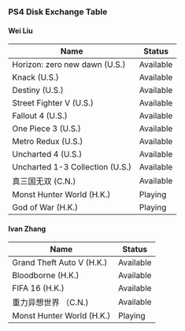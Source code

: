 ### PS4 Disk Exchange Table

#### Wei Liu
| Name  | Status |
| ------------- | ------------- |
| Horizon: zero new dawn (U.S.)  | Available  |
| Knack (U.S.)  | Available  |
| Destiny (U.S.)  | Available  |
| Street Fighter V (U.S.)  | Available  |
| Fallout 4 (U.S.)  | Available  |
| One Piece 3 (U.S.)  | Available  |
| Metro Redux (U.S.)  | Available  |
| Uncharted 4 (U.S.)  | Available  |
| Uncharted 1-3 Collection (U.S.)  | Available  |
| 真三国无双 (C.N.)  | Available  |
| Monst Hunter World (H.K.)  | Playing  |
| God of War (H.K.)  | Playing  |


#### Ivan Zhang
| Name  | Status |
| ------------- | ------------- |
| Grand Theft Auto V (H.K.) | Available |
| Bloodborne (H.K.) | Available |
| FIFA 16 (H.K.) | Available | 
| 重力异想世界 （C.N.) | Available |
| Monst Hunter World (H.K.)  | Playing  |
